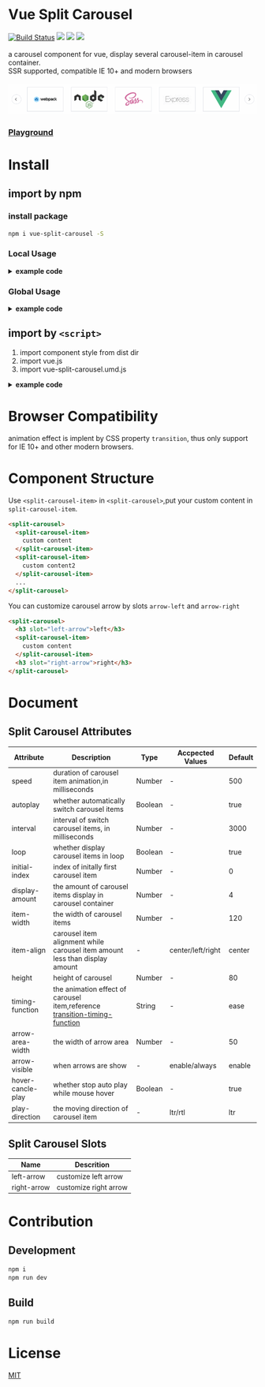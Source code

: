 # Vue Split Carousel

[![Build Status](https://travis-ci.com/Aaron00101010/vue-split-carousel.svg?branch=master)](https://travis-ci.com/Aaron00101010/vue-split-carousel)
![](https://img.shields.io/npm/l/vue-split-carousel.svg)
![](https://img.shields.io/npm/v/vue-split-carousel.svg)
![](https://img.shields.io/bundlephobia/minzip/vue-split-carousel.svg)
<br>
<br>
a carousel component for vue, display several carousel-item in carousel container.  
SSR supported, compatible IE 10+ and modern browsers
<br>
<br>
![show](./examples/GIF.gif)  

### [Playground](https://aaron00101010.github.io/vue-split-carousel/)  

# Install

## import by npm

### install package

```bash
npm i vue-split-carousel -S
```

### Local Usage

<details>

<summary><strong>example code</strong></summary>

```html
<template>
  <div id="app">
    <split-carousel>
      <split-carousel-item v-for="item in 8" :key="item">
        {{ item }}
      </split-carousel-item>
    </split-carousel>
  </div>
</template>

<script>
  import { SplitCarousel, SplitCarouselItem } from "vue-split-carousel";
  export default {
    components: {
      SplitCarousel,
      SplitCarouselItem
    }
  };
</script>

<style>
  #app {
    width: 800px;
    margin: 60px auto;
  }
</style>
```

</details>

### Global Usage

<details>

<summary><strong>example code</strong></summary>

```js
import Vue from "vue";
import App from "./App.vue";

import SplitCarousel from "vue-split-carousel";
Vue.use(SplitCarousel);

new Vue({
  render: h => h(App)
}).$mount("#app");
```

</details>

## import by `<script>`

1. import component style from dist dir
2. import vue.js
3. import vue-split-carousel.umd.js

<details>

<summary><strong>example code</strong></summary>

```html
<!DOCTYPE html>
<html lang="en">
  <head>
    <!-- import component-style -->
    <link rel="stylesheet" href="./vue-split-carousel.css" />
  </head>
  <body>
    <div id="app" style="width:800px;margin:0 auto;">
      <split-carousel>
        <split-carousel-item v-for="item in list" :key="item">
          {{ item }}
        </split-carousel-item>
      </split-carousel>
    </div>
    <!-- import vue -->
    <script src="https://cdn.jsdelivr.net/npm/vue"></script>
    <!-- import component script vue-split-carousel.umd.js from dist dir -->
    <script src="./vue-split-carousel.umd.js"></script>
    <script>
      new Vue({
        data() {
          return {
            list: 6
          };
        }
      }).$mount("#app");
    </script>
  </body>
</html>
```

</details>

# Browser Compatibility

animation effect is implent by CSS property `transition`, thus only support for IE 10+ and other modern browsers.

# Component Structure

Use `<split-carousel-item>` in `<split-carousel>`,put your custom content in `split-carousel-item`.

```html
<split-carousel>
  <split-carousel-item>
    custom content
  </split-carousel-item>
  <split-carousel-item>
    custom content2
  </split-carousel-item>
  ...
</split-carousel>
```

You can customize carousel arrow by slots `arrow-left` and `arrow-right`

```html
<split-carousel>
  <h3 slot="left-arrow">left</h3>
  <split-carousel-item>
    custom content
  </split-carousel-item>
  <h3 slot="right-arrow">right</h3>
</split-carousel>
```

# Document

## Split Carousel Attributes

| Attribute         | Description                                                                     | Type    | Accpected Values  | Default |
| ----------------- | ------------------------------------------------------------------------------- | ------- | ----------------- | ------- |
| speed             | duration of carousel item animation,in milliseconds                             | Number  | -                 | 500     |
| autoplay          | whether automatically switch carousel items                                     | Boolean | -                 | true    |
| interval          | interval of switch carousel items, in milliseconds                              | Number  | -                 | 3000    |
| loop              | whether display carousel items in loop                                          | Boolean | -                 | true    |
| initial-index     | index of initally first carousel item                                           | Number  | -                 | 0       |
| display-amount    | the amount of carousel items display in carousel container                      | Number  | -                 | 4       |
| item-width        | the width of carousel items                                                     | Number  | -                 | 120     |
| item-align        | carousel item alignment while carousel item amount less than display amount     | -       | center/left/right | center  |
| height            | height of carousel                                                              | Number  | -                 | 80      |
| timing-function   | the animation effect of carousel item,reference [transition-timing-function][1] | String  | -                 | ease    |
| arrow-area-width  | the width of arrow area                                                         | Number  | -                 | 50      |
| arrow-visible     | when arrows are show                                                            | -       | enable/always     | enable  |
| hover-cancle-play | whether stop auto play while mouse hover                                        | Boolean | -                 | true    |
| play-direction    | the moving direction of carousel item                                           | -       | ltr/rtl           | ltr     |

## Split Carousel Slots

| Name        | Descrition         |
| ----------- | ------------------ |
| left-arrow  | customize left arrow  |
| right-arrow | customize right arrow |

# Contribution

## Development

```bash
npm i
npm run dev
```

## Build

```bash
npm run build
```

# License

[MIT](./LICENSE)

[1]: https://developer.mozilla.org/zh-CN/docs/Web/CSS/transition-timing-function
